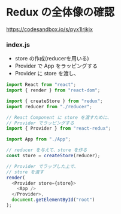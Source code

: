 # Redux の全体像の確認

https://codesandbox.io/s/pyx1lrjkjx

### index.js

- store の作成(reducerを用いる)
- Provider で App をラッピングする
- Provider に store を渡し、


```js
import React from "react";
import { render } from "react-dom";

import { createStore } from "redux";
import reducer from "./reducer";

// React Component に store を渡すために、
// Provider でラッピングする
import { Provider } from "react-redux";

import App from "./App";

// reducer を与えて、store を作る
const store = createStore(reducer);

// Provider でラップした上で、
// store を渡す
render(
  <Provider store={store}>
    <App />
  </Provider>,
  document.getElementById("root")
);

```





